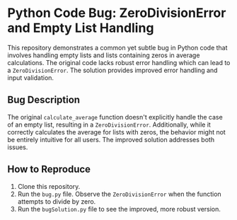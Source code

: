 # Python Code Bug: ZeroDivisionError and Empty List Handling

This repository demonstrates a common yet subtle bug in Python code that involves handling empty lists and lists containing zeros in average calculations.  The original code lacks robust error handling which can lead to a `ZeroDivisionError`.  The solution provides improved error handling and input validation.

## Bug Description

The original `calculate_average` function doesn't explicitly handle the case of an empty list, resulting in a `ZeroDivisionError`. Additionally, while it correctly calculates the average for lists with zeros, the behavior might not be entirely intuitive for all users.  The improved solution addresses both issues.

## How to Reproduce

1. Clone this repository.
2. Run the `bug.py` file. Observe the `ZeroDivisionError` when the function attempts to divide by zero.
3. Run the `bugSolution.py` file to see the improved, more robust version.